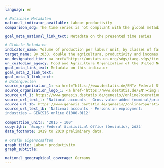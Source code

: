 ```yaml
---
language: en    

# Nationale Metadaten    
national_indicator_available: Labour productivity    
comparison_sdg: The time series is not compliant with the global metadata, but provides additional information.    

goal_meta_national_link_text: Metadata on the presented time series    

# Globale Metadaten    
indicator_name: Volume of production per labour unit, by classes of farming/ pastoral/ forestry enterprise size    
target_name: By 2030, double the agricultural productivity and incomes of small-scale food producers, in particular women, indigenous peoples, family farmers, pastoralists and fishers, including through secure and equal access to land, other productive resources and inputs, knowledge, financial services, markets and opportunities for value addition and non-farm employment    
un_designated_tier: <a href="https://unstats.un.org/sdgs/iaeg-sdgs/tier-classification/" title="Click here for more information on the UN tier classification."  target="_blank">Tier II</a>    
un_custodian_agency: Food and Agriculture Organization of the United Nations (FAO)    
goal_meta_link_text: Metadata on this indicator    
goal_meta_2_link_text:     
goal_meta_3_link_text:         
# Datenquellen
source_organisation_1: <a href="https://www.destatis.de/EN"> Federal Statistical Office (Destatis) </a>
source_organisation_logo_1: <a href="https://www.destatis.de/EN"><img src="https://g205sdgs.github.io/sdg-indicators/public/OrgImgEn/destatis.png" alt="Logo destatis" style="height:60px; width:148px"/></a>
source_url_1: https://www-genesis.destatis.de/genesis//online?operation=table&code=81000-0103&bypass=true&language=en
source_url_text_1: 'National accounts - Gross value added (nominal/price-adjusted): industries – GENESIS online 81000-0103'
source_url_1b: https://www-genesis.destatis.de/genesis//online?operation=table&code=81000-0112&bypass=true&language=en
source_url_text_1b: 'National accounts - Persons in employment:
industries – GENESIS online 81000-0112'
    
computation_units: "2015 = 100"    
copyright: '&copy; Federal Statistical Office (Destatis), 2022'    
data_footnote: 2019 to 2020 preliminary data.    

# Grafik Eigenschaften    
graph_title: Labour productivity
graph_subtitle:     

national_geographical_coverage: Germany    
---
```


<span></span>